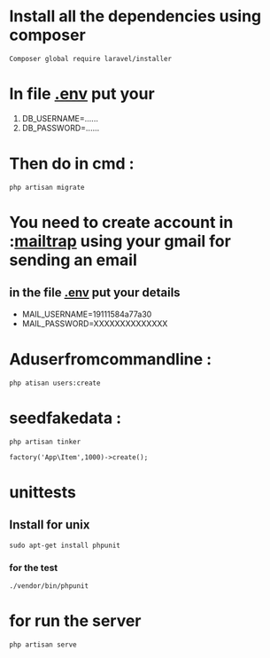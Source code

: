 # Install all the dependencies using composer #
```
Composer global require laravel/installer
```
# In file [.env](https://github.com/Laaouinate/Laravel-VueJs/blob/master/blog/.env) put your #

1. DB_USERNAME=......
2. DB_PASSWORD=......

# Then do in cmd :  #
```
php artisan migrate
```
# You need to create account in :[mailtrap](https://mailtrap.io/) using your gmail for sending an email #
## in the file  [.env](https://github.com/Laaouinate/Laravel-VueJs/blob/master/blog/.env) put your details ##

* MAIL_USERNAME=19111584a77a30
*  MAIL_PASSWORD=XXXXXXXXXXXXXX

# Aduserfromcommandline :  #
```
php atisan users:create
```
# seedfakedata : #
```
php artisan tinker
```
```
factory('App\Item',1000)->create();
```
 
# unittests #
## Install for unix ##
``` 
sudo apt-get install phpunit
```
### for the test ###
```
./vendor/bin/phpunit
```	
# for run the server  #
```
php artisan serve
```
